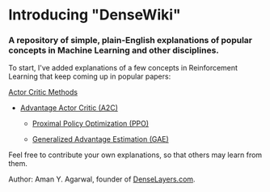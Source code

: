 # Introducing "DenseWiki"
### A repository of simple, plain-English explanations of popular concepts in Machine Learning and other disciplines.

To start, I've added explanations of a few concepts in Reinforcement Learning that keep coming up in popular papers:


[Actor Critic Methods](actor-critic.md)

  - [Advantage Actor Critic (A2C)](a2c.md)

    - [Proximal Policy Optimization (PPO)](ppo.md)

    - [Generalized Advantage Estimation (GAE)](gae.md)



Feel free to contribute your own explanations, so that others may learn from them.

Author: Aman Y. Agarwal, founder of [DenseLayers.com](https://denselayers.com).
